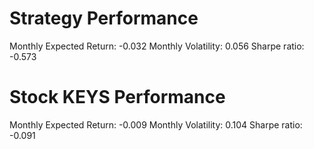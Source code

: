 # Strategy Performance
Monthly Expected Return: -0.032
Monthly Volatility: 0.056
Sharpe ratio: -0.573
# Stock KEYS Performance
Monthly Expected Return: -0.009
Monthly Volatility: 0.104
Sharpe ratio: -0.091

